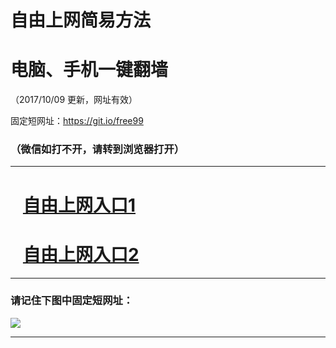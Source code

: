﻿# 自由上网简易方法

# 电脑、手机一键翻墙

（2017/10/09 更新，网址有效）

固定短网址：https://git.io/free99

### （微信如打不开，请转到浏览器打开）


***





# &nbsp;&nbsp; <a href="http://ft2651531914.fwq-tz-1001.info/fwqtz01.html?t=100900112880 " target="_blank">自由上网入口1</a>
# &nbsp;&nbsp; <a href="http://ft1119820910.fwq-tz-1002.info/fwqtz02.html?t=10090011834 " target="_blank">自由上网入口2</a>
***

### 请记住下图中固定短网址：

<img src="https://s3-us-west-2.amazonaws.com/fwq-1001/yjfq-20170905okok.png" /> 


***

